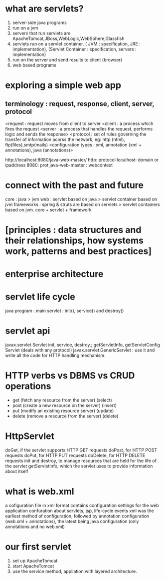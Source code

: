 # what are servlets?
1. server-side java programs
2. run on a jvm
3. servers that run servlets are ApacheTomcat,JBoss,WebLogic,WebSphere,Glassfish
4. servlets run on a servlet container. ( JVM : specification, JRE : implementation), (Servlet Container : specification, servers : implementation)
5. run on the server and send results to client (browser)
6. web based programs

# exploring a simple web app
## terminology : request, response, client, server, protocol
<request : request moves from client to server
<response : the result of server processing is sent back to the client as a response.> 
<client : a process which fires the request
<server : a process that handles the request, performs logic and sends the response>
<protocol : set of rules governing the transfer of information acorss the network, eg: http (html), ftp(files),smtp(mails)
<servlet api>
<servlet container : a runtime for servlets>
<cofiguration : settings for an application>
<configuration types : xml, annotation (xml + annotations), java (annotations)>
<request-response cycle : roundtrip>

http://localhost:8080/java-web-master/
http: protocol
localhost: domain or ipaddress
8080: prot
java-web-master : webcontext

# connect with the past and future
core : java > jvm
web : servlet based on java > servlet container based on jvm
frameworks : spring & struts are based on servlets  > servlet containers based on jvm.
core + servlet + framework 

# [principles : data structures and their relationships, how systems work, patterns and best practices]

# enterprise architecture

# servlet life cycle
java program : main
servlet : init(), service() and destroy()

# servlet api
javax.servlet
Servlet init, service, destroy.; getServletInfo, getServletConfig
Servlet (deals with any protocol)
javax.servlet.GenericServlet : use it and write all the code for HTTP handling mechanism.

# HTTP verbs vs DBMS vs CRUD operations
* get (fetch any resource from the server) (select)
* post (create a new resource on the server) (insert)
* put  (modify an existing resource server) (update)
* delete (remove a resource from the server) (delete)

# HttpServlet
doGet, if the servlet supports HTTP GET requests
doPost, for HTTP POST requests
doPut, for HTTP PUT requests
doDelete, for HTTP DELETE requests
init and destroy, to manage resources that are held for the life of the servlet
getServletInfo, which the servlet uses to provide information about itself

# what is web.xml
a cofiguration file
in xml format
contains configuration settings for the web application
confuration about servlets, jsp, life-cycle events
xml was the earliest method of configuration, followed by annotation configuration (web.xml + annotations), the latest being java configuration (only annotations and no web.xml)

# our first servlet
1. set up ApacheTomcat
2. start ApacheTomcat
3. use the service method, appliation with layered architecture.